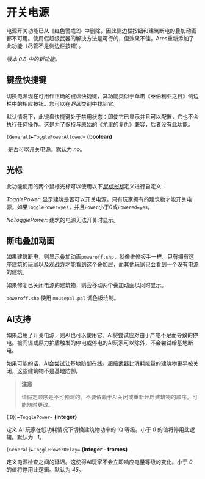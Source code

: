 # 开关电源

电源开关功能已从《红色警戒2》中删除，因此侧边栏按钮和建筑断电的叠加动画都不可用。使用假超级武器的解决方法是可行的，但效果不佳。Ares重新添加了此功能（尽管不是侧边栏按钮）。

*版本 0.8 中的新功能。*



## 键盘快捷键

切换电源现在可用作正确的键盘快捷键，其功能类似于单击《泰伯利亚之日》侧边栏中的相应按钮。您可以在*界面*类别中找到它。

默认情况下，此键盘快捷键处于禁用状态：即使它已显示并且可以配置，它也不会执行任何操作。这是为了保持与原始的《尤里的复仇》兼容，后者没有此功能。

`[General]►TogglePowerAllowed=` **(boolean)**

​	是否可以开关电源。默认为 *no*。



## 光标

此功能使用的两个鼠标光标可以使用以下[*鼠标光标*](../mousecursors.md)定义进行自定义：

*TogglePower*: 显示建筑是否可以开关电源。只有玩家拥有的建筑物才能开关电源，如果`TogglePower=yes`，并且`Power`小于0或`Powered=yes`。

*NoTogglePower*:  建筑的电源无法开关时显示。



## 断电叠加动画

如果建筑断电，则显示叠加动画`poweroff.shp`，就像维修扳手一样。只有拥有这座建筑的玩家以及观战方才能看到这个叠加层，而其他玩家只会看到一个没有电源的建筑。

如果修复已关闭电源的建筑物，则会移动两个叠加动画以同时显示。

`poweroff.shp` 使用 `mousepal.pal` 调色板绘制。

## AI支持

如果启用了开关电源，则AI也可以使用它。AI将尝试应对由于产电不足而导致的停电。被间谍或原力护盾触发的停电或停电的AI玩家可以除外，不会尝试给基地断电。

如果可能的话，AI会尝试让基地防御在线。超级武器比消耗能量的建筑物更早被关闭，这些建筑物不是基地防御。

> **注意**
>
> 请假定顺序是不可预测的。不要依赖于AI关闭或重新开启建筑物的顺序。可能随时更改。
>

`[IQ]►TogglePower=` **(integer)**

定义 AI 玩家在低功耗情况下切换建筑物功率的 IQ 等级。小于 *0* 的值将停用此逻辑。默认为 *-1*。

`[General]►TogglePowerDelay=` **(integer - frames)**

定义电源检查之间的延迟。这使得AI玩家不会立即响应电量等级的变化。小于 *0* 的值将停用此逻辑。默认为 *45*。